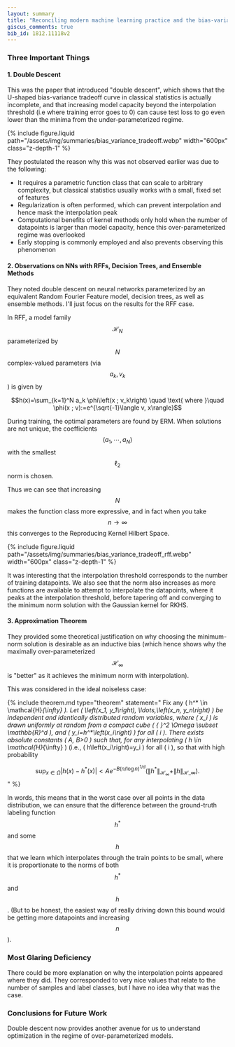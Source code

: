 ```yaml
---
layout: summary
title: "Reconciling modern machine learning practice and the bias-variance trade-off"
giscus_comments: true
bib_id: 1812.11118v2
---
```


### Three Important Things

#### 1. Double Descent

This was the paper that introduced "double descent", which shows that the
U-shaped bias-variance tradeoff curve in classical statistics is actually
incomplete, and that increasing model capacity beyond the interpolation
threshold (i.e where training error goes to 0) can cause test loss to go even
lower than the minima from the under-parameterized regime.

{% include figure.liquid
    path="/assets/img/summaries/bias_variance_tradeoff.webp"
    width="600px"
    class="z-depth-1"
%}

They postulated the reason why this was not observed earlier was due to the following:

- It requires a parametric function class that can scale to arbitrary complexity, but
  classical statistics usually works with a small, fixed set of features
- Regularization is often performed, which can prevent interpolation and hence mask the interpolation peak
- Computational benefits of kernel methods only hold when the number of datapoints is
  larger than model capacity, hence this over-parameterized regime was overlooked
- Early stopping is commonly employed and also prevents observing this phenomenon

#### 2. Observations on NNs with RFFs, Decision Trees, and Ensemble Methods

They noted double descent on neural networks parameterized by an equivalent
Random Fourier Feature model, decision trees, as well as ensemble methods.
I'll just focus on the results for the RFF case.

In RFF, a model family $$\mathcal{H}_N$$ parameterized by $$N$$ complex-valued
parameters (via $$a_k, v_k$$) is given by

$$h(x)=\sum_{k=1}^N a_k \phi\left(x ; v_k\right) \quad \text{ where }\quad \phi(x ; v):=e^{\sqrt{-1}\langle v, x\rangle}$$

During training, the optimal parameters are found by ERM. When solutions are not
unique, the coefficients $$(a_1, \cdots, a_N)$$ with the smallest $$\ell_2$$
norm is chosen.

Thus we can see that increasing $$N$$ makes the function class more expressive,
and in fact when you take $$n \to \infty$$ this converges to the Reproducing
Kernel Hilbert Space.

{% include figure.liquid
    path="/assets/img/summaries/bias_variance_tradeoff_rff.webp"
    width="600px"
    class="z-depth-1"
%}

It was interesting that the interpolation threshold corresponds to the number of
training datapoints. We also see that the norm also increases as more functions
are available to attempt to interpolate the datapoints, where it peaks at the
interpolation threshold, before tapering off and converging to the minimum norm
solution with the Gaussian kernel for RKHS.

#### 3. Approximation Theorem

They provided some theoretical justification on why choosing the minimum-norm
solution is desirable as an inductive bias (which hence shows why the maximally
over-parameterized $$\mathcal{H}_\infty$$ is "better" as it achieves the minimum
norm with interpolation).

This was considered in the ideal noiseless case:

<!-- prettier-ignore -->
{% include theorem.md 
  type="theorem"
  statement="
  Fix any \( h^* \in \mathcal{H}_{\infty} \). Let \( \left(x_1, y_1\right), \ldots,\left(x_n, y_n\right) \) be independent and identically distributed random variables, where \( x_i \) is drawn uniformly at random from a compact cube \( { }^2 \Omega \subset \mathbb{R}^d \), and \( y_i=h^*\left(x_i\right) \) for all \( i \). There exists absolute constants \( A, B>0 \) such that, for any interpolating \( h \in \mathcal{H}_{\infty} \) (i.e., \( h\left(x_i\right)=y_i \) for all \( i \), so that with high probability

$$ \sup _{x \in \Omega}\left|h(x)-h^*(x)\right|<A e^{-B(n / \log n)^{1 / d}}\left(\left\|h^*\right\|_{\mathcal{H}_{\infty}}+\|h\|_{\mathcal{H}\_{\infty}}\right) \text {. } $$
"
%}

In words, this means that in the worst case over all points in the data distribution, we can ensure that
the difference between the ground-truth labeling function
$$h^*$$ and some $$h$$ that we learn which interpolates
through the train points to be small, where it is proportionate to the norms of both $$h^*$$ and $$h$$.
(But to be honest, the easiest way of really driving down this bound would be
getting more datapoints and increasing $$n$$).

### Most Glaring Deficiency

There could be more explanation on why the interpolation points appeared where
they did. They corresponded to very nice values that relate to the number of samples
and label classes, but I have no idea why that was the case.

### Conclusions for Future Work

Double descent now provides another avenue for us to understand optimization in the regime of over-parameterized models.
